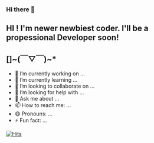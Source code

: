 ### Hi there 👋

## HI ! I'm newer newbiest coder. I'll be a propessional Developer soon!
[]~(￣▽￣)~*
---

- 🔭 I’m currently working on ...
- 🌱 I’m currently learning ...
- 👯 I’m looking to collaborate on ...
- 🤔 I’m looking for help with ...
- 💬 Ask me about ...
- 📫 How to reach me: ...
- 😄 Pronouns: ...
- ⚡ Fun fact: ...

[![Hits](https://hits.seeyoufarm.com/api/count/incr/badge.svg?url=https%3A%2F%2Fgithub.com%2Fmaiyaha&count_bg=%2330BE29&title_bg=%23555555&icon=datadog.svg&icon_color=%23FFFFFF&title=hits&edge_flat=false)](https://hits.seeyoufarm.com)